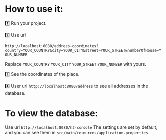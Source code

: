 # How to use it:
1️⃣ Run your project.

2️⃣ Use url 

`http://localhost:8080/address-coordinates?country=YOUR_COUNTRY&city=YOUR_CITY&street=YOUR_STREET&numberOfHouse=YOUR_NUMBER`

Replace `YOUR_COUNTRY` `YOUR_CITY` `YOUR_STREET` `YOUR_NUMBER` with yours.

3️⃣ See the coordinates of the place.

4️⃣ User url `http://localhost:8080/address` to see all addresses in the database.

# To view the database:
Use url `http://localhost:8080/h2-console`
The settings are set by default, and you can see them in `src/main/resources/application.properties`



